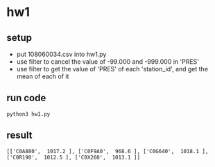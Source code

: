 # hw1
## setup
* put 108060034.csv into hw1.py  
* use filter to cancel the value of -99.000 and -999.000 in 'PRES'  
* use filter to get the value of 'PRES' of each 'station_id', and get the mean of each of it  
## run code
```
python3 hw1.py
```
## result
```
[['C0A880',  1017.2 ], ['C0F9A0',  968.6 ], ['C0G640',  1018.1 ], ['C0R190',  1012.5 ], ['C0X260',  1013.1 ]]
```

